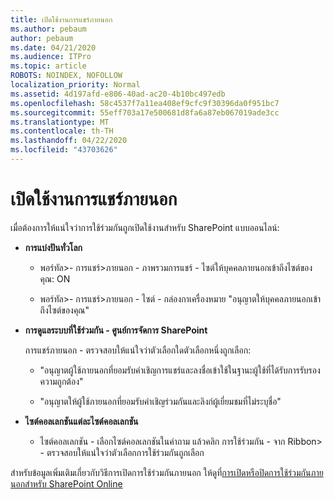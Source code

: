 ```yaml
---
title: เปิดใช้งานการแชร์ภายนอก
ms.author: pebaum
author: pebaum
ms.date: 04/21/2020
ms.audience: ITPro
ms.topic: article
ROBOTS: NOINDEX, NOFOLLOW
localization_priority: Normal
ms.assetid: 4d197afd-e806-40ad-ac20-4b10bc497edb
ms.openlocfilehash: 58c4537f7a11ea408ef9cfc9f30396da0f951bc7
ms.sourcegitcommit: 55eff703a17e500681d8fa6a87eb067019ade3cc
ms.translationtype: MT
ms.contentlocale: th-TH
ms.lasthandoff: 04/22/2020
ms.locfileid: "43703626"
---
```

# <a name="enable-external-sharing"></a>เปิดใช้งานการแชร์ภายนอก

 เมื่อต้องการให้แน่ใจว่าการใช้ร่วมกันถูกเปิดใช้งานสําหรับ SharePoint แบบออนไลน์:
  
- **การแบ่งปันทั่วโลก**
    
  - พอร์ทัล\>- การแชร์\>ภายนอก - ภาพรวมการแชร์ - ไซต์ให้บุคคลภายนอกเข้าถึงไซต์ของคุณ: ON
    
  - พอร์ทัล\>- การแชร์\>ภายนอก - ไซต์ - กล่องกาเครื่องหมาย "อนุญาตให้บุคคลภายนอกเข้าถึงไซต์ของคุณ"
    
- **การดูแลระบบที่ใช้ร่วมกัน - ศูนย์การจัดการ SharePoint**
    
    การแชร์ภายนอก - ตรวจสอบให้แน่ใจว่าตัวเลือกใดตัวเลือกหนึ่งถูกเลือก:
    
  - "อนุญาตผู้ใช้ภายนอกที่ยอมรับคําเชิญการแชร์และลงชื่อเข้าใช้ในฐานะผู้ใช้ที่ได้รับการรับรองความถูกต้อง"
    
  - "อนุญาตให้ผู้ใช้ภายนอกที่ยอมรับคําเชิญร่วมกันและลิงก์ผู้เยี่ยมชมที่ไม่ระบุชื่อ"
    
- **ไซต์คอลเลกชันแต่ละไซต์คอลเลกชัน**
    
  - ไซต์คอลเลกชัน - เลือกไซต์คอลเลกชันในคําถาม แล้วคลิก การใช้ร่วมกัน - จาก Ribbon\> - ตรวจสอบให้แน่ใจว่าตัวเลือกการใช้ร่วมกันถูกเลือก
    
สําหรับข้อมูลเพิ่มเติมเกี่ยวกับวิธีการเปิดการใช้ร่วมกันภายนอก ให้ดูที่[การเปิดหรือปิดการใช้ร่วมกันภายนอกสําหรับ SharePoint Online](https://go.microsoft.com/fwlink/?linkid=2047681&amp;clcid=0x409)
  

